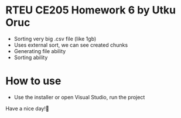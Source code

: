 # RTEU CE205 Homework 6 by Utku Oruc

- Sorting very big .csv file (like 1gb)
- Uses external sort, we can see created chunks
- Generating file ability
- Sorting ability

# How to use
- Use the installer or open Visual Studio, run the project

Have a nice day!🎉